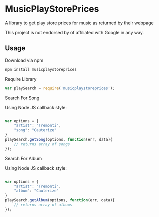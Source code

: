# MusicPlayStorePrices

A library to get play store prices for music as returned by their webpage

This project is not endorsed by of affiliated with Google in any way.

## Usage

Download via npm

```javascript
npm install musicplaystoreprices
```

Require Library

```javascript
var playSearch = require('musicplaystoreprices');
```

Search For Song

Using Node JS callback style:

```javascript

var options = {
	"artist": "Tremonti",
	"song": "Cauterize"
}
playSearch.getSong(options, function(err, data){
	// returns array of songs
});

```

Search For Album

Using Node JS callback style:

```javascript

var options = {
	"artist": "Tremonti",
	"album": "Cauterize"
}
playSearch.getAlbum(options, function(err, data){
	// returns array of albums
});

```
